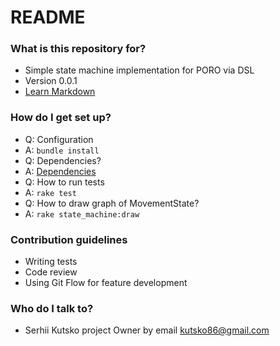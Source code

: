 # README #

### What is this repository for? ###

* Simple state machine implementation for PORO via DSL
* Version 0.0.1
* [Learn Markdown](https://bitbucket.org/tutorials/markdowndemo)

### How do I get set up? ###

* Q: Configuration
* A: `bundle install`
* Q: Dependencies?
* A: [Dependencies](http://www.graphviz.org/Download..php)
* Q: How to run tests
* A: `rake test`
* Q: How to draw graph of MovementState?
* A: `rake state_machine:draw`

### Contribution guidelines ###

* Writing tests
* Code review
* Using Git Flow for feature development

### Who do I talk to? ###

* Serhii Kutsko project Owner by email kutsko86@gmail.com